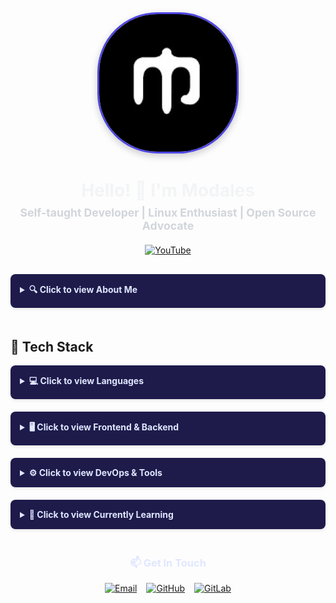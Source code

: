 <div align="center">
  <img src="./modalesxd.jpg" width="220" style="border-radius: 6rem; box-shadow: 0 4px 12px rgba(0,0,0,0.2); border: 3px solid #4f46e5;" alt="Profile picture"/>
  
  <h1 style="margin-bottom: 8px; color: #f3f4f6;">Hello! 👋 I'm Modales</h1>
  
  <p style="max-width: 600px; margin: 0 auto 20px; font-size: 1.1rem; color: #d1d5db;">
    <b>Self-taught Developer | Linux Enthusiast | Open Source Advocate</b>
  </p>
  
  <div style="margin-bottom: 30px;">
    <a href="https://youtube.com/@modalesxd" target="_blank">
      <img src="https://img.shields.io/badge/YouTube-FF0000?style=for-the-badge&logo=youtube&logoColor=white" alt="YouTube"/>
    </a>
  </div>
</div>

<details>
<summary style="background: #1e1b4b; color: #e0e7ff; padding: 15px; border-radius: 8px; cursor: pointer; font-weight: bold; margin: 0 auto 20px; max-width: 700px; box-shadow: 0 2px 5px rgba(0,0,0,0.1);">🔍 Click to view About Me</summary>
<div align="center" style="max-width: 700px; margin: 0 auto 40px; padding: 25px; background: #1e1b4b; border-radius: 0 0 8px 8px; box-shadow: 0 4px 6px rgba(0,0,0,0.1);">
  <p style="line-height: 1.6; color: #c7d2fe; margin: 0;">
    Technology is my passion. I'm not satisfied with surface-level knowledge - I want to master it deeply, from software to hardware and beyond. Technological innovation fascinates me, and that insatiable curiosity is what drove me to become a web developer. Always learning, always exploring new frontiers in tech.
  </p>
</div>
</details>

## 🚀 Tech Stack

<details>
<summary style="background: #1e1b4b; color: #e0e7ff; padding: 15px; border-radius: 8px; cursor: pointer; font-weight: bold; margin: 0 auto 20px; max-width: 700px; box-shadow: 0 2px 5px rgba(0,0,0,0.1);">💻 Click to view Languages</summary>
<div style="background: #1e1b4b; padding: 20px; border-radius: 0 0 8px 8px; box-shadow: 0 4px 6px rgba(0,0,0,0.1); text-align: center; margin-bottom: 20px;">
  <img src="https://skillicons.dev/icons?i=html,css,js,ts" alt="HTML, CSS, JavaScript, TypeScript"/>
</div>
</details>

<details>
<summary style="background: #1e1b4b; color: #e0e7ff; padding: 15px; border-radius: 8px; cursor: pointer; font-weight: bold; margin: 0 auto 20px; max-width: 700px; box-shadow: 0 2px 5px rgba(0,0,0,0.1);">🖥️ Click to view Frontend & Backend</summary>
<div style="background: #1e1b4b; padding: 20px; border-radius: 0 0 8px 8px; box-shadow: 0 4px 6px rgba(0,0,0,0.1); text-align: center; margin-bottom: 20px;">
  <img src="https://skillicons.dev/icons?i=nextjs,react,tailwind,nestjs" alt="Next.js, React, Tailwind CSS, NestJS"/>
</div>
</details>

<details>
<summary style="background: #1e1b4b; color: #e0e7ff; padding: 15px; border-radius: 8px; cursor: pointer; font-weight: bold; margin: 0 auto 20px; max-width: 700px; box-shadow: 0 2px 5px rgba(0,0,0,0.1);">⚙️ Click to view DevOps & Tools</summary>
<div style="background: #1e1b4b; padding: 20px; border-radius: 0 0 8px 8px; box-shadow: 0 4px 6px rgba(0,0,0,0.1); text-align: center; margin-bottom: 20px;">
  <img src="https://skillicons.dev/icons?i=docker,git,vscode,postman,pnpm,figma,bash" alt="Docker, Git, VS Code, Postman, PNPM, Figma, Bash"/>
</div>
</details>

<details>
<summary style="background: #1e1b4b; color: #e0e7ff; padding: 15px; border-radius: 8px; cursor: pointer; font-weight: bold; margin: 0 auto 20px; max-width: 700px; box-shadow: 0 2px 5px rgba(0,0,0,0.1);">🌱 Click to view Currently Learning</summary>
<div style="background: #1e1b4b; padding: 25px; border-radius: 0 0 8px 8px; box-shadow: 0 4px 6px rgba(0,0,0,0.1); text-align: center; margin-bottom: 40px;">
  <img src="https://skillicons.dev/icons?i=py,kubernetes,flutter,angular,vue,dart,aws,githubactions" alt="Python, Kubernetes, Flutter, Angular, Vue, Dart, AWS, GitHub Actions"/>
</div>
</details>

<div align="center" style="margin-top: 20px;">
  <h3 style="margin-bottom: 16px; color: #e0e7ff;">📫 Get In Touch</h3>
  <div style="display: flex; gap: 15px; justify-content: center; flex-wrap: wrap;">
    <a href="mailto:modalesxd@protonmail.com">
      <img src="https://img.shields.io/badge/Email-8B89CC?style=for-the-badge&logo=protonmail&logoColor=white" alt="Email"/>
    </a>
    <a href="https://github.com/modalesxd" target="_blank">
      <img src="https://img.shields.io/badge/GitHub-181717?style=for-the-badge&logo=github&logoColor=white" alt="GitHub"/>
    </a>
    <a href="https://gitlab.com/ModalesXD" target="_blank">
      <img src="https://img.shields.io/badge/GitLab-a3473c?style=for-the-badge&logo=gitlab&logoColor=white" alt="GitLab"/>
    </a>
  </div>
</div>